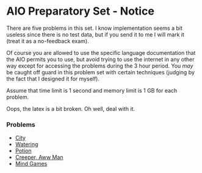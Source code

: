 # AIO Preparatory Set - Notice

There are five problems in this set. I know implementation seems a bit useless since there is no test data, but if you send it to me I will mark it (treat it as a no-feedback exam).

Of course you are allowed to use the specific language documentation that the AIO permits you to use, but avoid trying to use the internet in any other way except for accessing the problems during the 3 hour period. You *may* be caught off guard in this problem set with certain techniques (judging by the fact that I designed it for myself).

Assume that time limit is 1 second and memory limit is 1 GB for each problem.

Oops, the latex is a bit broken. Oh well, deal with it.

### Problems

- [City](city/statement)
- [Watering](watering/statement)
- [Potion](potion/statement)
- [Creeper, Aww Man](creeper/statement)
- [Mind Games](mind/statement)